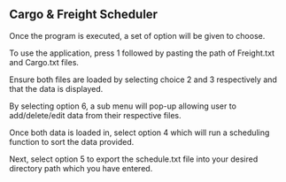 ## Cargo & Freight Scheduler

Once the program is executed, a set of option will be given to choose.

To use the application, press 1 followed by pasting the path of Freight.txt and Cargo.txt files.

Ensure both files are loaded by selecting choice 2 and 3 respectively and that the data is displayed.

By selecting option 6, a sub menu will pop-up allowing user to add/delete/edit data from their respective files.

Once both data is loaded in, select option 4 which will run a scheduling function to sort the data provided.

Next, select option 5 to export the schedule.txt file into your desired directory path which you have entered.
